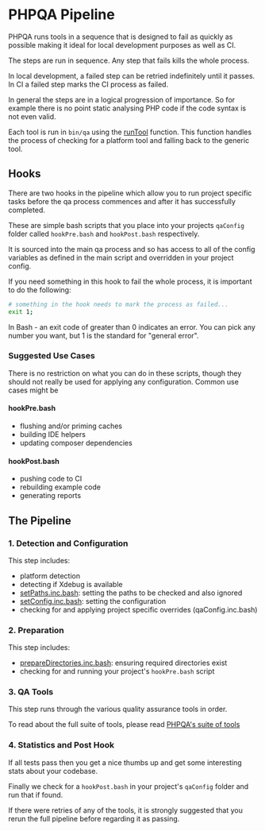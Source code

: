 # PHPQA Pipeline

PHPQA runs tools in a sequence that is designed to fail as quickly as possible making it ideal for local development purposes as well as CI.

The steps are run in sequence. Any step that fails kills the whole process.

In local development, a failed step can be retried indefinitely until it passes. In CI a failed step marks the CI process as failed.

In general the steps are in a logical progression of importance. So for example there is no point static analysing PHP code if the code syntax is not even valid.

Each tool is run in `bin/qa` using the [runTool](./../includes/functions.inc.bash#L30) function. This function handles the process of checking for a platform tool and falling back to the generic tool.

## Hooks

There are two hooks in the pipeline which allow you to run project specific tasks before the qa process commences and after it has successfully completed.

These are simple bash scripts that you place into your projects `qaConfig` folder called `hookPre.bash` and `hookPost.bash` respectively.

It is sourced into the main qa process and so has access to all of the config variables as defined in the main script and overridden in your project config.

If you need something in this hook to fail the whole process, it is important to do the following:

```bash
# something in the hook needs to mark the process as failed...
exit 1;
```
In Bash - an exit code of greater than 0 indicates an error. You can pick any number you want, but 1 is the standard for "general error".


### Suggested Use Cases

There is no restriction on what you can do in these scripts, though they should not really be used for applying any configuration. Common use cases might be 

#### hookPre.bash

- flushing and/or priming caches
- building IDE helpers
- updating composer dependencies

#### hookPost.bash

- pushing code to CI
- rebuilding example code
- generating reports


## The Pipeline

### 1. Detection and Configuration
This step includes:

 - platform detection
 - detecting if Xdebug is available
 - [setPaths.inc.bash](./../includes/generic/setPaths.inc.bash): setting the paths to be checked and also ignored
 - [setConfig.inc.bash](./../includes/generic/setConfig.inc.bash): setting the configuration
 - checking for and applying project specific overrides (qaConfig.inc.bash)

### 2. Preparation
This step includes:

 - [prepareDirectories.inc.bash](./../includes/generic/prepareDirectories.inc.bash): ensuring required directories exist
 - checking for and running your project's `hookPre.bash` script
 
### 3. QA Tools

This step runs through the various quality assurance tools in order. 

To read about the full suite of tools, please read [PHPQA's suite of tools](./phpqa-tools.md)

### 4. Statistics and Post Hook

If all tests pass then you get a nice thumbs up and get some interesting stats about your codebase.

Finally we check for a `hookPost.bash` in your project's `qaConfig` folder and run that if found.

If there were retries of any of the tools, it is strongly suggested that you rerun the full pipeline before regarding it as passing.
